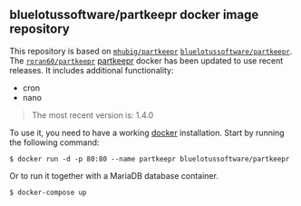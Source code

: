 ## bluelotussoftware/partkeepr docker image repository

This repository is based on [`mhubig/partkeepr`][0]  [`bluelotussoftware/partkeepr`][1]. The [`roran60/partkeepr`][4]
[partkeepr][2] docker has been updated to use recent releases. It includes additional functionality:
* cron
* nano

> The most recent version is: 1.4.0

To use it, you need to have a working [docker][3] installation. Start by running
the following command:

    $ docker run -d -p 80:80 --name partkeepr bluelotussoftware/partkeepr

Or to run it together with a MariaDB database container.

    $ docker-compose up

[0]: https://hub.docker.com/r/mhubig/partkeepr/
[1]: https://github.com/bluelotussoftware/partkeepr
[2]: http://www.partkeepr.org
[3]: https://www.docker.io 
[4]: https://hub.docker.com/r/roran60/partkeepr
